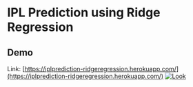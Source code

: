 # IPL Prediction using Ridge Regression

## Demo
Link: [https://iplprediction-ridgeregression.herokuapp.com/](https://iplprediction-ridgeregression.herokuapp.com/)
<a href="https://ibb.co/F0m03bS"><img src="https://i.ibb.co/P9F9jZ7/Look.png" alt="Look" border="0" /></a>
